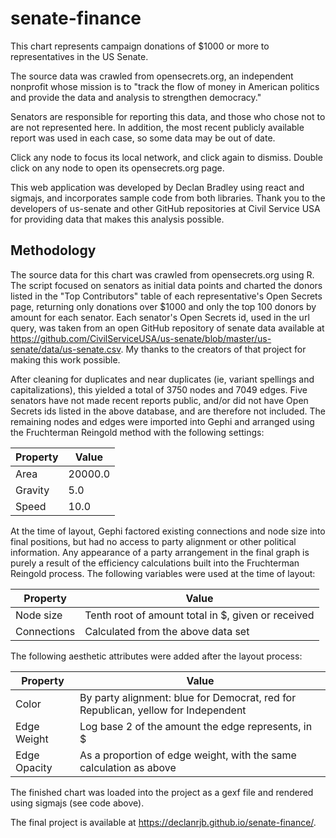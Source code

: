 # senate-finance

This chart represents campaign donations of $1000 or more to representatives in the US Senate.

The source data was crawled from opensecrets.org, an independent nonprofit whose mission is to "track the flow of money in American politics and provide the data and analysis to strengthen democracy."

Senators are responsible for reporting this data, and those who chose not to are not represented here. In addition, the most recent publicly available report was used in each case, so some data may be out of date.

Click any node to focus its local network, and click again to dismiss. Double click on any node to open its opensecrets.org page.

This web application was developed by Declan Bradley using react and sigmajs, and incorporates sample code from both libraries. Thank you to the developers of us-senate and other GitHub repositories at Civil Service USA for providing data that makes this analysis possible.

## Methodology

The source data for this chart was crawled from opensecrets.org using R. The script focused on senators as initial data points and charted the donors listed in the "Top Contributors" table of each representative's Open Secrets page, returning only donations over $1000 and only the top 100 donors by amount for each senator. Each senator's Open Secrets id, used in the url query, was taken from an open GitHub repository of senate data available at https://github.com/CivilServiceUSA/us-senate/blob/master/us-senate/data/us-senate.csv. My thanks to the creators of that project for making this work possible.

After cleaning for duplicates and near duplicates (ie, variant spellings and capitalizations), this yielded a total of 3750 nodes and 7049 edges. Five senators have not made recent reports public, and/or did not have Open Secrets ids listed in the above database, and are therefore not included. The remaining nodes and edges were imported into Gephi and arranged using the Fruchterman Reingold method with the following settings:

| Property  | Value   |
|-----------|---------|
| Area      | 20000.0 |
| Gravity   | 5.0     |
| Speed     | 10.0    |

At the time of layout, Gephi factored existing connections and node size into final positions, but had no access to party alignment or other political information. Any appearance of a party arrangement in the final graph is purely a result of the efficiency calculations built into the Fruchterman Reingold process. The following variables were used at the time of layout:

| Property    | Value                                              |
|-------------|----------------------------------------------------|
| Node size   | Tenth root of amount total in $, given or received |
| Connections | Calculated from the above data set                 |

The following aesthetic attributes were added after the layout process:

| Property     | Value                                                                             |
|--------------|-----------------------------------------------------------------------------------|
| Color        | By party alignment: blue for Democrat, red for Republican, yellow for Independent |
| Edge Weight  | Log base 2 of the amount the edge represents, in $                                |
| Edge Opacity | As a proportion of edge weight, with the same calculation as above                |

The finished chart was loaded into the project as a gexf file and rendered using sigmajs (see code above).

The final project is available at https://declanrjb.github.io/senate-finance/.